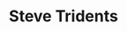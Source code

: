 ---
layout: post
title: Steve Tridents
permalink: /addons/compliance32x/Steve%20Tridents
comments: true
comments-id: SteveTridents
header-img: compliance32x/addons/Steve Tridents.jpg

long_text: Remodels the trident to steve <br><bold>Requires Optifine</bold>

authors:
  - Doggo
  - Bold Muddy (Original 16x pack)

download:
  - 1.16:
    - https://github.com/Compliance-Addons/Addons/raw/master/32x/Steve%20Tridents/Steve%20Tridents%2032x.zip
---
